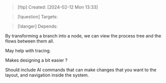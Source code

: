 
>[!tip] Created: [2024-02-12 Mon 13:33]

>[!question] Targets: 

>[!danger] Depends: 

By transforming a branch into a node, we can view the process tree and the flows between them all.

May help with tracing.

Makes designing a bit easier ?

Should include AI commands that can make changes that you want to the layout, and navigation inside the system.